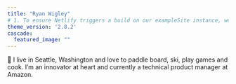 ```yaml
---
title: "Ryan Wigley"
# 1. To ensure Netlify triggers a build on our exampleSite instance, we need to change a file in the exampleSite directory.
theme_version: '2.8.2'
cascade:
  featured_image: ""
---
```



<!-- {{< figure src="/Victor_Hugo-Hunchback.jpg">}} -->


👋 I live in Seattle, Washington and love to paddle board, ski, play games and cook. I’m an innovator at heart and currently a technical product manager at Amazon.
